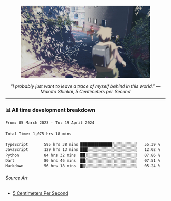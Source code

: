 <p align="center"><img src="asset/header.jpg" width="80%"/></p>
<p align="center"><i>“I probably just want to leave a trace of myself behind in this world.” ― Makoto Shinkai, 5 Centimeters per Second</i></p>

---
<!--
<details>
  <summary>📃 My Resume</summary>

### Education

- 📖 **Computer Science**\
📆 10/2021 - present\
📍 **Thang Long University** - Hoang Mai, Hanoi, Vietnam

### Experience

<img align="right" src="https://img.shields.io/badge/Figma-F24E1E?style=flat&logo=figma&logoColor=white"/>
<img align="right" src="https://img.shields.io/badge/node.js-6DA55F?style=flat&logo=node.js&logoColor=white"/>
<img align="right" src="https://img.shields.io/badge/Next.js-black?style=flat&logo=next.js&logoColor=white"/>
<img align="right" src="https://img.shields.io/badge/TypeScript-007ACC?style=flat&logo=typescript&logoColor=white"/>


- 👨‍💻 **Frontend Web Intern**\
📆 07/2023 - present\
📍 **MQ ICT Solutions** - Hoang Mai, Hanoi, Vietnam
</details> 
-->

### 📊 All time development breakdown

<!--START_SECTION:waka-->

```txt
From: 05 March 2023 - To: 19 April 2024

Total Time: 1,075 hrs 18 mins

TypeScript       595 hrs 38 mins ██████████████░░░░░░░░░░░   55.39 %
JavaScript       129 hrs 13 mins ███░░░░░░░░░░░░░░░░░░░░░░   12.02 %
Python           84 hrs 32 mins  ██░░░░░░░░░░░░░░░░░░░░░░░   07.86 %
Dart             80 hrs 46 mins  ██░░░░░░░░░░░░░░░░░░░░░░░   07.51 %
Markdown         56 hrs 18 mins  █▒░░░░░░░░░░░░░░░░░░░░░░░   05.24 %
```

<!--END_SECTION:waka-->

###### Source Art

-  [5 Centimeters Per Second](https://wallhaven.cc/w/nrowq1)

